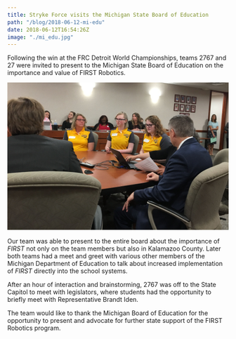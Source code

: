 ```yaml
---
title: Stryke Force visits the Michigan State Board of Education
path: "/blog/2018-06-12-mi-edu"
date: 2018-06-12T16:54:26Z
image: "./mi_edu.jpg"
---
```

Following the win at the FRC Detroit World Championships, teams 2767 and 27 were invited to present to the Michigan State Board of Education on the importance and value of FIRST Robotics.
<!--more-->

![Team members presenting to the Board](mi_edu.jpg "Team members Sierra Staunton and Kjerstin Lindbloom, alongside coach Kim Bruinwood, presenting to the Board.")

Our team was able to present to the entire board about the importance of _FIRST_ not only on the team members but also in Kalamazoo County. Later both teams had a meet and greet with various other members of the Michigan Department of Education to talk about increased implementation of _FIRST_ directly into the school systems.

After an hour of interaction and brainstorming, 2767 was off to the State Capitol to meet with legislators, where students had the opportunity to briefly meet with Representative Brandt Iden.

The team would like to thank the Michigan Board of Education for the opportunity to present and advocate for further state support of the FIRST Robotics program.